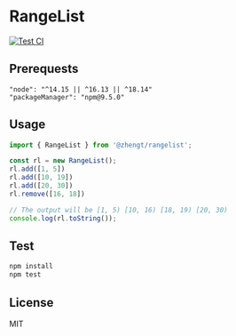 
# RangeList

[![Test CI](https://github.com/tezheng/RangeList/actions/workflows/test.ci.js.yml/badge.svg)](https://github.com/tezheng/RangeList/actions/workflows/test.ci.js.yml)

## Prerequests


```
"node": "^14.15 || ^16.13 || ^18.14"
"packageManager": "npm@9.5.0"
```

## Usage

``` javascript
import { RangeList } from '@zhengt/rangelist';

const rl = new RangeList();
rl.add([1, 5])
rl.add([10, 19])
rl.add([20, 30])
rl.remove([16, 18])

// The output will be [1, 5) [10, 16) [18, 19) [20, 30)
console.log(rl.toString());

```

## Test

``` bash
npm install
npm test
```

## License

MIT
